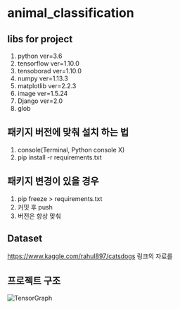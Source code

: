 # animal_classification

## libs for project 
1. python ver=3.6
2. tensorflow ver=1.10.0
3. tensoborad ver=1.10.0
4. numpy ver=1.13.3
5. matplotlib ver=2.2.3
6. image ver=1.5.24
7. Django ver=2.0
8. glob



## 패키지 버전에 맞춰 설치 하는 법
1. console(Terminal, Python console X)
2. pip install -r requirements.txt

## 패키지 변경이 있을 경우 
1. pip freeze > requirements.txt
2. 커밋 후 push
3. 버전은 항상 맞춰 

## Dataset 

https://www.kaggle.com/rahul897/catsdogs
링크의 자료를 


## 프로젝트 구조
![TensorGraph](./resource/img/TensorGraph.png)
